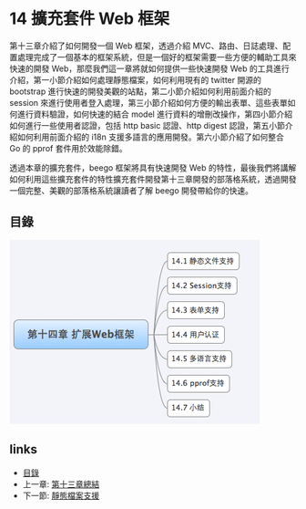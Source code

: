 # 14 擴充套件 Web 框架

第十三章介紹了如何開發一個 Web 框架，透過介紹 MVC、路由、日誌處理、配置處理完成了一個基本的框架系統，但是一個好的框架需要一些方便的輔助工具來快速的開發 Web，那麼我們這一章將就如何提供一些快速開發 Web 的工具進行介紹，第一小節介紹如何處理靜態檔案，如何利用現有的 twitter 開源的 bootstrap 進行快速的開發美觀的站點，第二小節介紹如何利用前面介紹的 session 來進行使用者登入處理，第三小節介紹如何方便的輸出表單、這些表單如何進行資料驗證，如何快速的結合 model 進行資料的增刪改操作，第四小節介紹如何進行一些使用者認證，包括 http basic 認證、http digest 認證，第五小節介紹如何利用前面介紹的 i18n 支援多語言的應用開發。第六小節介紹了如何整合 Go 的 pprof 套件用於效能除錯。

透過本章的擴充套件，beego 框架將具有快速開發 Web 的特性，最後我們將講解如何利用這些擴充套件的特性擴充套件開發第十三章開發的部落格系統，透過開發一個完整、美觀的部落格系統讓讀者了解 beego 開發帶給你的快速。

## 目錄

![](images/navi14.png)

## links

* [目錄](preface.md)
* 上一章: [第十三章總結](13.6.md)
* 下一節: [靜態檔案支援](14.1.md)
